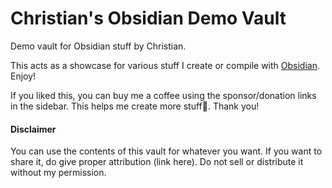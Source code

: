 # Christian's Obsidian Demo Vault
Demo vault for Obsidian stuff by Christian.

This acts as a showcase for various stuff I create or compile with [Obsidian](https://obsidian.md). Enjoy! 

If you liked this, you can buy me a coffee using the sponsor/donation links in the sidebar. This helps me create more stuff🚀. Thank you!

#### Disclaimer
You can use the contents of this vault for whatever you want. If you want to share it, do give proper attribution (link here). Do not sell or distribute it without my permission.